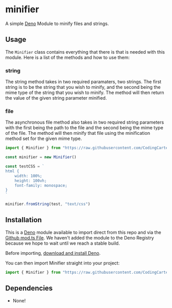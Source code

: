# minifier

A simple [Deno](https://deno.land) Module to minify files and strings.

## Usage

The `Minifier` class contains everything that there is that is needed with this module. Here is a list of the methods and how to use them:

### string

The string method takes in two required paramaters, two strings. The first string is to be the string that you wish to minify, and the second being the mime type of the string that you wish to minify. The method will then return the value of the given string parameter minified.

### file

The asynchronous file method also takes in two required string parameters with the first being the path to the file and the second being the mime type of the file. The method will then minify that file using the minification method set for the given mime type.

```ts
import { Minifier } from "https://raw.githubusercontent.com/CodingCarter/minifier/master/mod.ts"

const minifier = new Minifier()

const testCSS = `
html {
    width: 100%;
    height: 100vh;
    font-family: monospace;
}
`

minifier.fromString(test, "text/css")
```

## Installation

This is a [Deno](https://deno.land/) module available to import direct from this repo and via the [Github mod.ts File](https://raw.githubusercontent.com/CodingCarter/minifier/master/mod.ts). We haven't added the module to the Deno Registry because we hope to wait until we reach a stable build.

Before importing, [download and install Deno](https://deno.land/#installation).

You can then import Minifier straight into your project:

```ts
import { Minifier } from "https://raw.githubusercontent.com/CodingCarter/minifier/master/mod.ts"
```

## Dependencies

- None!
